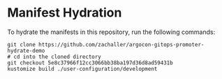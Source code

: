 # Manifest Hydration

To hydrate the manifests in this repository, run the following commands:

```shell
git clone https://github.com/zachaller/argocon-gitops-promoter-hydrate-demo
# cd into the cloned directory
git checkout 5e8c37966f12cc3066bb38ba197d36d8ad59431b
kustomize build ./user-configuration/development
```

